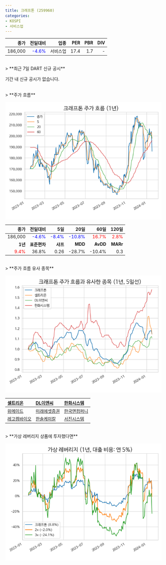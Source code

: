 ```yaml
---
title: 크래프톤 (259960)
categories:
- KOSPI
- 서비스업
---
```


|**종가**|**전일대비**|**업종**|**PER**|**PBR**|**DIV**|
|-------:|-----------:|-------:|------:|------:|------:|
|186,000|<span style="color: blue">-4.6%</span>|서비스업|17.4|1.7|-|

<!-- more -->

<br>
> **최근 7일 DART 신규 공시<a id="dart"></a>**

기간 내 신규 공시가 없습니다.

<br>
> **주가 흐름<a id="price"></a>**

![259960](/assets/images/stock/259960.png)

|**종가**|**전일대비**|**5일**|**20일**|**60일**|**120일**|
|-------:|-----------:|------:|-------:|-------:|--------:|
| 186,000 | <span style="color: blue">-4.6%</span> | <span style="color: blue">-8.4%</span> | <span style="color: blue">-10.8%</span> | <span style="color: red">16.7%</span> | <span style="color: red">2.8%</span> |
|**1년**|**표준편차**|**샤프**|**MDD**|**AvDD**|**MARr**|
| <span style="color: red">9.4%</span> | 36.8% | 0.26 | -28.7% | -10.4% | 0.3 |

<br>
> **주가 흐름 유사 종목<a id="corr"></a>**

![259960](/assets/images/stock/259960_corr.png)

| [셀트리온](/068270/) | [DL이앤씨](/375500/) | [한화시스템](/272210/) |
|:---------------------------------------|:---------------------------------------|:---------------------------------------|
| [위메이드](/112040/) | [미래에셋증권](/006800/) | [한국앤컴퍼니](/000240/) |
| [레고켐바이오](/141080/) | [한솔케미칼](/014680/) | [서진시스템](/178320/) |

<br>
> **가상 레버리지 상품에 투자했다면<a id="2x"></a>**

![259960](/assets/images/stock/259960_2x.png)

[^corr]: 상관계수를 이용하여 분석하였습니다.